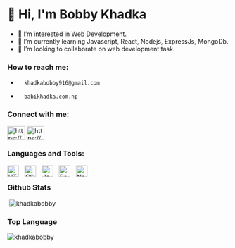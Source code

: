 # 👋 Hi, I'm Bobby Khadka
- 👀 I’m interested in Web Development.
- 🌱 I’m currently learning Javascript, React, Nodejs, ExpressJs, MongoDb.
- 💞️ I’m looking to collaborate on web development task.
### How to reach me:
-       khadkabobby916@gmail.com   
-       babikhadka.com.np

### Connect with me:

<p align="left">
<a href="https://linkedin.com/in/bobby-khadka-972494225/" target="blank"><img align="center" src="https://raw.githubusercontent.com/rahuldkjain/github-profile-readme-generator/master/src/images/icons/Social/linked-in-alt.svg" alt="https://www.linkedin.com/in/bobby-khadka-972494225/" height="30" width="40" /></a>
<a href="https://www.facebook.com/bobbykhadkaofficial" target="blank"><img align="center" src="https://raw.githubusercontent.com/rahuldkjain/github-profile-readme-generator/master/src/images/icons/Social/facebook.svg" alt="https://www.facebook.com/bobbykhadkaofficial" height="30" width="40" /></a>
</p>

### Languages and Tools:

<img align="left" alt="HTML5" width="26px" src="https://cdn.jsdelivr.net/gh/devicons/devicon/icons/html5/html5-original.svg" style="padding-right:10px;" />
<img align="left" alt="CSS3" width="26px" src="https://cdn.jsdelivr.net/gh/devicons/devicon/icons/css3/css3-original.svg" style="padding-right:10px;" />
<img align="left" alt="JavaScript" width="26px" src="https://cdn.jsdelivr.net/gh/devicons/devicon/icons/javascript/javascript-original.svg" style="padding-right:10px;"/>
<img align="left" alt="React" width="26px" src="https://cdn.jsdelivr.net/gh/devicons/devicon/icons/react/react-original.svg" style="padding-right:10px;"/>
<img align="left" alt="Node js" width="26px" src="https://cdn.jsdelivr.net/gh/devicons/devicon/icons/nodejs/nodejs-original.svg" style="padding-right:10px;"/>
<br/>

### Github Stats
<p>&nbsp;<img align="center" src="https://github-readme-stats.vercel.app/api?username=khadkabobby&show_icons=true&locale=en" alt="khadkabobby" /></p>

### Top Language
<p><img align="left" src="https://github-readme-stats.vercel.app/api/top-langs?username=khadkabobby&show_icons=true&locale=en&layout=compact" alt="khadkabobby" /></p>
